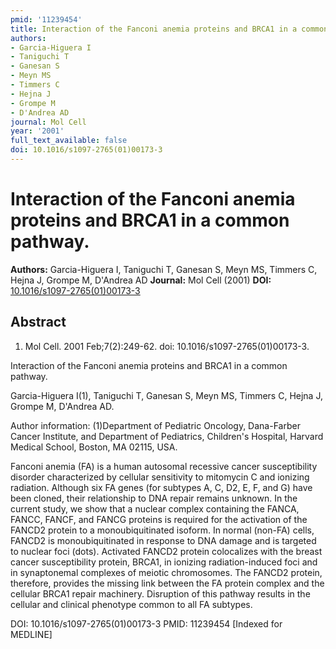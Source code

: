 ```yaml
---
pmid: '11239454'
title: Interaction of the Fanconi anemia proteins and BRCA1 in a common pathway.
authors:
- Garcia-Higuera I
- Taniguchi T
- Ganesan S
- Meyn MS
- Timmers C
- Hejna J
- Grompe M
- D'Andrea AD
journal: Mol Cell
year: '2001'
full_text_available: false
doi: 10.1016/s1097-2765(01)00173-3
---
```


# Interaction of the Fanconi anemia proteins and BRCA1 in a common pathway.
**Authors:** Garcia-Higuera I, Taniguchi T, Ganesan S, Meyn MS, Timmers C, Hejna J, Grompe M, D'Andrea AD
**Journal:** Mol Cell (2001)
**DOI:** [10.1016/s1097-2765(01)00173-3](https://doi.org/10.1016/s1097-2765(01)00173-3)

## Abstract

1. Mol Cell. 2001 Feb;7(2):249-62. doi: 10.1016/s1097-2765(01)00173-3.

Interaction of the Fanconi anemia proteins and BRCA1 in a common pathway.

Garcia-Higuera I(1), Taniguchi T, Ganesan S, Meyn MS, Timmers C, Hejna J, Grompe
M, D'Andrea AD.

Author information:
(1)Department of Pediatric Oncology, Dana-Farber Cancer Institute, and
Department of Pediatrics, Children's Hospital, Harvard Medical School, Boston,
MA 02115, USA.

Fanconi anemia (FA) is a human autosomal recessive cancer susceptibility
disorder characterized by cellular sensitivity to mitomycin C and ionizing
radiation. Although six FA genes (for subtypes A, C, D2, E, F, and G) have been
cloned, their relationship to DNA repair remains unknown. In the current study,
we show that a nuclear complex containing the FANCA, FANCC, FANCF, and FANCG
proteins is required for the activation of the FANCD2 protein to a
monoubiquitinated isoform. In normal (non-FA) cells, FANCD2 is monoubiquitinated
in response to DNA damage and is targeted to nuclear foci (dots). Activated
FANCD2 protein colocalizes with the breast cancer susceptibility protein, BRCA1,
in ionizing radiation-induced foci and in synaptonemal complexes of meiotic
chromosomes. The FANCD2 protein, therefore, provides the missing link between
the FA protein complex and the cellular BRCA1 repair machinery. Disruption of
this pathway results in the cellular and clinical phenotype common to all FA
subtypes.

DOI: 10.1016/s1097-2765(01)00173-3
PMID: 11239454 [Indexed for MEDLINE]
